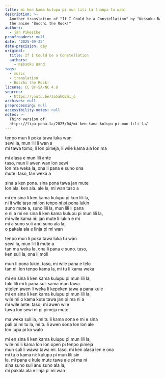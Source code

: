 ```yaml
---
title: mi ken kama kulupu pi mun lili la (nanpa tu wan)
description: >-
  Another translation of "If I Could be a Constellation" by "Kessoku Band" from
  the anime "Bocchi the Rock!"
authors:
  - jan Pikesike
proofreaders: null
date: '2025-09-25'
date-precision: day
original:
  title: If I Could be a Constellation
  authors:
    - Kessoku Band
tags:
  - music
  - translation
  - Bocchi the Rock!
license: CC BY-SA-NC 4.0
sources:
  - https://youtu.be/3a5akO3mi_o
archives: null
preprocessing: null
accessibility-notes: null
notes: >-
  Third version of
  https://lipu.pona.la/2025/04/mi-ken-kama-kulupu-pi-mun-lili-la/
---
```


tenpo mun li poka tawa luka wan  
sewi la, mun lili li wan a  
mi tawa tomo, li lon pimeja, li wile kama ala lon ma  

mi alasa e mun lili ante  
taso, mun li awen wan lon sewi  
lon ma weka la, ona li pana e suno ona  
mute. taso, tan weka a  

sina a ken pona. sina pona tawa jan mute  
lon ala. ken ala. ale la, mi wan taso a  

mi en sina li ken kama kulupu pi kun lili la,  
ni li wile taso mi lon tenpo ni pi pona lukin  
suno mute a, suno lili la, mun lili li pana  
e ni a
mi en sina li ken kama kulupu pi mun lili la,  
mi wile kama ni: jan mute li lukin e mi  
mi a suno suli anu suno ala la,  
o pakala ala e linja pi mi wan  

tenpo mun li poka tawa luka tu wan  
sewi la, mun lili li mute a  
tan ma weka la, ona li pana e suno. taso,  
ken suli la, ona li moli  

mun li pona lukin. taso, mi wile pana e telo  
tan ni: lon tenpo kama la, mi tu li kama weka  

mi en sina li ken kama kulupu pi mun lili la,  
toki lili mi li pana suli sama mun tawa  
sitelen awen li weka li kepeken tawa a pana kule  
mi en sina li ken kama kulupu pi mun lili la,  
wile mi o kama kute tawa jan pi ma ni a  
mi wile ante. taso, mi awen wile  
tawa lon sewi ni pi pimeja mute  

ma weka suli la, mi tu li kama sona e mi e sina  
pali pi mi tu la, mi tu li awen sona lon lon ale  
lon lupa pi ko walo  

mi en sina li ken kama kulupu pi mun lili la,  
wile mi li kama lon lon open pi tenpo pimeja  
mun suli li wawa tawa mi. taso, mi ken alasa len e ona  
mi tu o kama ni: kulupu pi mun lili sin  
la, mi pana e kule mute tawa ale pi ma ni  
sina suno suli anu suno ala la,  
mi pakala ala e linja pi mi wan  
